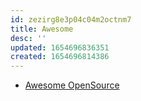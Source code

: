```yaml
---
id: zezirg8e3p04c04m2octnm7
title: Awesome
desc: ''
updated: 1654696836351
created: 1654696814386
---
```


* [Awesome OpenSource](https://awesomeopensource.com/)

